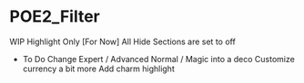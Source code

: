 # POE2_Filter
WIP Highlight Only [For Now]
All Hide Sections are set to off



- To Do
Change Expert / Advanced Normal / Magic into a deco
Customize currency a bit more
Add charm highlight
